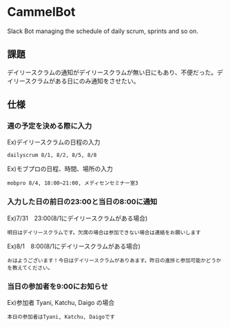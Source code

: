 # CammelBot
Slack Bot managing the schedule of daily scrum, sprints and so on.

## 課題
デイリースクラムの通知がデイリースクラムが無い日にもあり、不便だった。デイリースクラムがある日にのみ通知をさせたい。

## 仕様
### 週の予定を決める際に入力
Ex)デイリースクラムの日程の入力
```
dailyscrum 8/1, 8/2, 8/5, 8/8
```
Ex)モブプロの日程、時間、場所の入力
```
mobpro 8/4, 18:00~21:00, メディセンセミナー室3 
```
### 入力した日の前日の23:00と当日の8:00に通知
Ex)7/31　23:00(8/1にデイリースクラムがある場合)
```
明日はデイリースクラムです。欠席の場合は参加できない場合は連絡をお願いします
```
Ex)8/1　8:00(8/1にデイリースクラムがある場合)
```
おはようございます！今日はデイリースクラムがありあます。昨日の進捗と参加可能かどうかを教えてください。
```
### 当日の参加者を9:00にお知らせ
Ex)参加者 Tyani, Katchu, Daigo の場合
```
本日の参加者はTyani, Katchu, Daigoです
```
